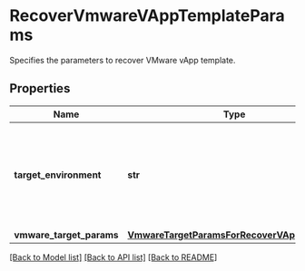 # RecoverVmwareVAppTemplateParams

Specifies the parameters to recover VMware vApp template.

## Properties
Name | Type | Description | Notes
------------ | ------------- | ------------- | -------------
**target_environment** | **str** | Specifies the environment of the recovery target. The corresponding params below must be filled out. | defaults to "kVMware"
**vmware_target_params** | [**VmwareTargetParamsForRecoverVAppTemplate**](VmwareTargetParamsForRecoverVAppTemplate.md) |  | [optional] 

[[Back to Model list]](../README.md#documentation-for-models) [[Back to API list]](../README.md#documentation-for-api-endpoints) [[Back to README]](../README.md)


